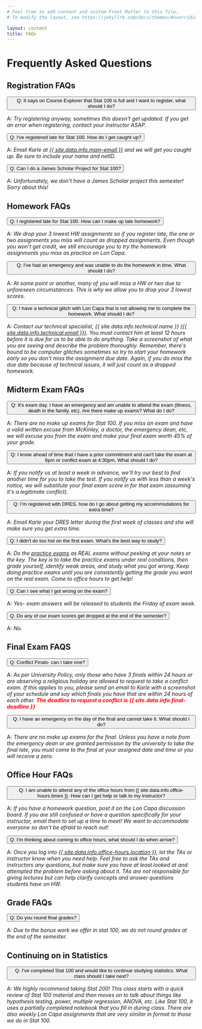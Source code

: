 ```yaml
---
# Feel free to add content and custom Front Matter to this file.
# To modify the layout, see https://jekyllrb.com/docs/themes/#overriding-theme-defaults

layout: content
title: FAQs
---
```


# Frequently Asked Questions

## Registration FAQs
<p>
  <button class="btn btn-primary" type="button" data-toggle="collapse" data-target="#faq1" aria-expanded="false" aria-controls="faq1">
    Q: It says on Course Explorer that Stat 100 is full and I want to register, what should I do?
  </button>
</p>
<div class="collapse" id="faq1">
  <div class="card card-body">
    <p>A: <i>Try registering anyway, sometimes this doesn't get updated.  If you get an error when registering, contact your instructor ASAP.</i></p>
  </div>
</div>

<p>
  <button class="btn btn-primary" type="button" data-toggle="collapse" data-target="#faq2" aria-expanded="false" aria-controls="faq2">
    Q: I've registered late for Stat 100.  How do I get caught up?
  </button>
</p>
<div class="collapse" id="faq2">
  <div class="card card-body">
    <p>A: <i> Email Karle at <a href="mailto:{{ site.data.info.main-email }}">{{ site.data.info.main-email }}</a> and we will get you caught up. Be sure to include your name and netID.
</i></p>
  </div>
</div>

<p>
  <button class="btn btn-primary" type="button" data-toggle="collapse" data-target="#faqR3" aria-expanded="false" aria-controls="faqR3">
    Q: Can I do a James Scholar Project for Stat 100?
  </button>
</p>
<div class="collapse" id="faqR3">
  <div class="card card-body">
    <p>A: <i> Unfortunately, we don't have a James Scholar project this semester!  Sorry about this!
</i></p>
  </div>
</div>


## Homework FAQs
<p>
  <button class="btn btn-primary" type="button" data-toggle="collapse" data-target="#faq3" aria-expanded="false" aria-controls="faq3">
    Q: I registered late for Stat 100. How can I make up late homework?
  </button>
</p>
<div class="collapse" id="faq3">
  <div class="card card-body">
    <p>A: <i>We drop your 3 lowest HW assignments so if you register late,
            the one or two assignments you miss will count as dropped assignments. Even
            though you won't get credit, we still encourage you to try the homework assignments
            you miss as practice on Lon Capa. </i></p>
  </div>
</div>

<p>
  <button class="btn btn-primary" type="button" data-toggle="collapse" data-target="#faq4" aria-expanded="false" aria-controls="faq4">
    Q: I've had an emergency and was unable to do the homework in time. What should I do?
  </button>
</p>
<div class="collapse" id="faq4">
  <div class="card card-body">
    <p>A: <i> At some point or another, many of you will miss a HW or two due to unforeseen circumstances.
            This is why we allow you to drop your 3 lowest scores. </i></p>
  </div>
</div>

<p>
  <button class="btn btn-primary" type="button" data-toggle="collapse" data-target="#faq5" aria-expanded="false" aria-controls="faq5">
    Q: I have a technical glitch with Lon Capa that is not allowing me to complete the homework. What should I do?
  </button>
</p>
<div class="collapse" id="faq5">
  <div class="card card-body">
    <p>A: <i>Contact our technical specialist, {{ site.data.info.technical.name }} <a href="mailto:{{ site.data.info.technical.email }}">({{ site.data.info.technical.email }})</a>.
            You must contact him at least 12 hours before it is due for us to be able to do anything.  Take a screenshot of what you are seeing and describe the problem thoroughly. Remember, there's bound to be computer glitches sometimes so try to start your homework early so you don't miss the assignment due date. Again, if you do miss the due date because of technical issues, it will just count as a dropped homework. </i></p>
  </div>
</div>

## Midterm Exam FAQs
<p>
  <button class="btn btn-primary" type="button" data-toggle="collapse" data-target="#faq6" aria-expanded="false" aria-controls="faq6">
    Q: It's exam day.  I have an emergency and am unable to attend the exam (illness, death in the family, etc).  Are there make up exams? What do I do?
  </button>
</p>
<div class="collapse" id="faq6">
  <div class="card card-body">
    <p>A: <i>There are no make up exams for Stat 100. If you miss an exam and have a valid written excuse from
            McKinley, a doctor, the emergency dean, etc, we will excuse you from the exam and make your final exam
            worth 45% of your grade.</i></p>
  </div>
</div>

<p>
  <button class="btn btn-primary" type="button" data-toggle="collapse" data-target="#faq7" aria-expanded="false" aria-controls="faq7">
    Q:  I know ahead of time that I have a prior commitment and can't take the exam at 6pm or conflict exam at 4:30pm. What should I do?
  </button>
</p>
<div class="collapse" id="faq7">
  <div class="card card-body">
    <p>A: <i>If you notify us at least a week in advance, we'll try our best to find another time for
            you to take the test. If you notify us with less than a week's notice, we will substitute your
            final exam score in for that exam (assuming it's a legitimate conflict).</i></p>
  </div>
</div>

<p>
  <button class="btn btn-primary" type="button" data-toggle="collapse" data-target="#faq8" aria-expanded="false" aria-controls="faq8">
    Q:  I’m registered with DRES, how do I go about getting my accommodations for extra time?
  </button>
</p>
<div class="collapse" id="faq8">
  <div class="card card-body">
    <p>A: <i> Email Karle your DRES letter during the first week of classes and she will make sure you get extra time.</i></p>
  </div>
</div>

<p>
  <button class="btn btn-primary" type="button" data-toggle="collapse" data-target="#faq9" aria-expanded="false" aria-controls="faq9">
    Q: I didn't do too hot on the first exam. What's the best way to study?
  </button>
</p>
<div class="collapse" id="faq9">
  <div class="card card-body">
    <p>A: <i> Do the <a href="{{ site.data.info.pr-exam-link }}" target="blank">practice exams</a> as REAL exams without
            peeking at your notes or the key. The key is to take the practice exams under real conditions, then
            grade yourself, identify weak areas, and study what you got wrong. Keep doing practice exams until
            you are consistently getting the grade you want on the real exam. Come to office hours to get help!</i></p>
  </div>
</div>

<p>
  <button class="btn btn-primary" type="button" data-toggle="collapse" data-target="#faq11" aria-expanded="false" aria-controls="faq11">
    Q: Can I see what I got wrong on the exam?
  </button>
</p>
<div class="collapse" id="faq11">
  <div class="card card-body">
    <p>A: <i>Yes- exam answers will be released to students the Friday of exam week.
 </i></p>
  </div>
</div>

<p>
  <button class="btn btn-primary" type="button" data-toggle="collapse" data-target="#faq12" aria-expanded="false" aria-controls="faq12">
    Q: Do any of our exam scores get dropped at the end of the semester?
  </button>
</p>
<div class="collapse" id="faq12">
  <div class="card card-body">
    <p>A: <i>No. </i></p>
  </div>
</div>

## Final Exam FAQS
<p>
  <button class="btn btn-primary" type="button" data-toggle="collapse" data-target="#faq13" aria-expanded="false" aria-controls="faq13">
    Q: Conflict Finals- can I take one?
  </button>
</p>
<div class="collapse" id="faq13">
  <div class="card card-body">
    <p>A: <i>  As per University Policy, only those who have 3 finals within 24 hours or are observing a religious holiday are allowed to request to take a conflict exam. If this applies to you, please send an email to Karle with a screenshot of your schedule and say which finals you have that are within 24 hours of each other. <b style="color:red;">The deadline to request a conflict is {{ site.data.info.final-deadline }}</b></i></p>
  </div>
</div>

<p>
  <button class="btn btn-primary" type="button" data-toggle="collapse" data-target="#faq15" aria-expanded="false" aria-controls="faq15">
    Q: I have an emergency on the day of the final and cannot take it.  What should I do?
  </button>
</p>
<div class="collapse" id="faq15">
  <div class="card card-body">
    <p>A: <i>There are no make up exams for the final.  Unless you have a note from the emergency dean or are
            granted permission by the university to take the final late, you must come to the final at your assigned
            date and time or you will receive a zero.</i></p>
  </div>
</div>

## Office Hour FAQs
<p>
  <button class="btn btn-primary" type="button" data-toggle="collapse" data-target="#faq17" aria-expanded="false" aria-controls="faq17">
    Q:  I am unable to attend any of the office hours from {{ site.data.info.office-hours.times }}. How can I get help or talk to my instructor?
  </button>
</p>
<div class="collapse" id="faq17">
  <div class="card card-body">
    <p>A: <i>If you have a homework question, post it on the Lon Capa discussion board. If you are still
            confused or have a question specifically for your instructor, email them to set up a time to meet!
            We want to accommodate everyone so don't be afraid to reach out!</i></p>
  </div>
</div>

<p>
  <button class="btn btn-primary" type="button" data-toggle="collapse" data-target="#faq18" aria-expanded="false" aria-controls="faq18">
    Q: I'm thinking about coming to office hours, what should I do when arrive?
  </button>
</p>
<div class="collapse" id="faq18">
  <div class="card card-body">
    <p>A: <i>Once you log into <a href="{{ site.data.info.office-hours.link }}" target="\_blank">{{ site.data.info.office-hours.location }}</a>, let the TAs or instructor know when you need help. Feel free to ask the TAs and instructors any questions, but make sure you have at least looked at and attempted the problem before asking about it. TAs are not responsible for giving lectures but can help clarify concepts and answer questions students have on HW.
</i></p>
  </div>
</div>

## Grade FAQs
<p>
  <button class="btn btn-primary" type="button" data-toggle="collapse" data-target="#faq19" aria-expanded="false" aria-controls="faq19">
    Q: Do you round final grades?
  </button>
</p>
<div class="collapse" id="faq19">
  <div class="card card-body">
    <p>A: <i>Due to the bonus work we offer in stat 100, we do not round grades at the end of the semester.</i></p>
  </div>
</div>

## Continuing on in Statistics
<p>
  <button class="btn btn-primary" type="button" data-toggle="collapse" data-target="#faq23" aria-expanded="false" aria-controls="faq23">
    Q: I've completed Stat 100 and would like to continue studying statistics. What class should I take next?
  </button>
</p>
<div class="collapse" id="faq23">
  <div class="card card-body">
    <p>A: <i>We highly recommend taking Stat 200! This class starts with a quick review of Stat 100 material
            and then moves on to talk about things like hypothesis testing, power, multiple regression, ANOVA, etc. Like Stat 100,
            it uses a partially completed notebook that you fill in during class. There are also weekly Lon Capa assignments
            that are very similar in format to those we do in Stat 100.</i></p>
  </div>
</div>
